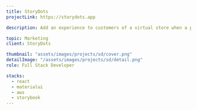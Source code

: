```yaml
---
title: StoryDots
projectLink: https://storydots.app

description: Add an experience to customers of a virtual store when a purchase is for a gift by adding a virtual greeting.

topic: Marketing
client: StoryDots

thumbnail: "assets/images/projects/sd/cover.png"
detailImage: "/assets/images/projects/sd/detail.png"
role: Full Stack Developer

stacks:
  - react
  - materialui
  - aws
  - storybook
---
```

